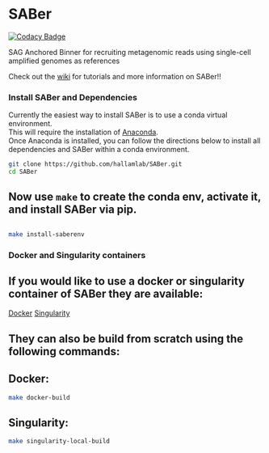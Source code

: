 # SABer

[![Codacy Badge](https://api.codacy.com/project/badge/Grade/1a2954edef114b81a583bb23ffba2ace)](https://app.codacy.com/gh/hallamlab/SABer?utm_source=github.com&utm_medium=referral&utm_content=hallamlab/SABer&utm_campaign=Badge_Grade_Dashboard)

SAG Anchored Binner for recruiting metagenomic reads using single-cell amplified genomes as references

Check out the [wiki](https://github.com/hallamlab/SABer/wiki) for tutorials and more information on SABer!!

### Install SABer and Dependencies
Currently the easiest way to install SABer is to use a conda virtual environment.  
This will require the installation of [Anaconda](https://www.anaconda.com/distribution/).  
Once Anaconda is installed, you can follow the directions below to install all dependencies and SABer within a conda environment.
```sh
git clone https://github.com/hallamlab/SABer.git
cd SABer
```
## Now use `make` to create the conda env, activate it, and install SABer via pip.
## 
```sh
make install-saberenv
```

### Docker and Singularity containers
## If you would like to use a docker or singularity container of SABer they are available:
[Docker](not_available_yet)
[Singularity](not_available_yet)

## They can also be build from scratch using the following commands:
## Docker:
```sh
make docker-build
```
## Singularity:
```sh
make singularity-local-build
``` 
